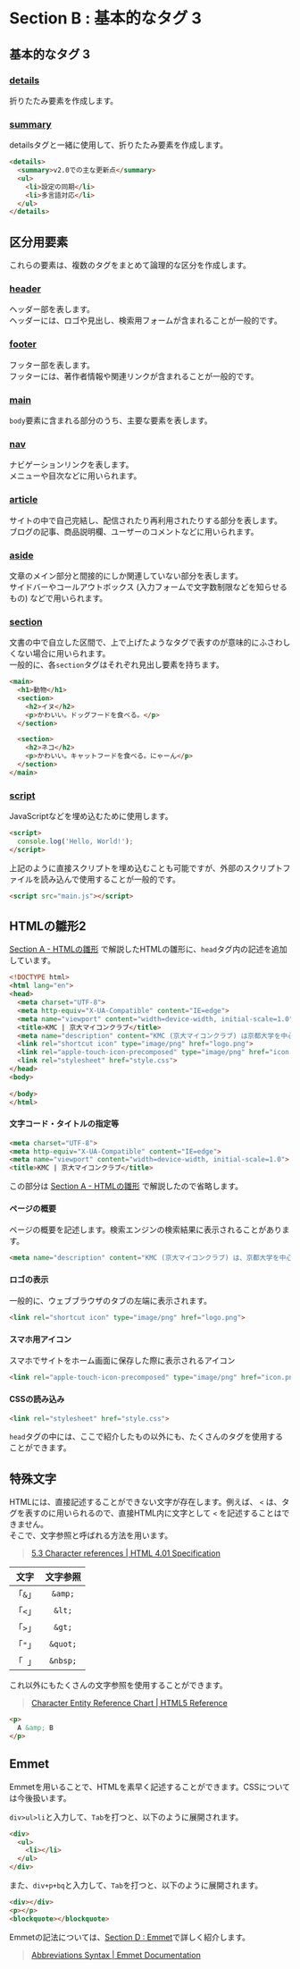 # Section B : 基本的なタグ 3

## 基本的なタグ 3

### [details](https://developer.mozilla.org/ja/docs/Web/HTML/Element/details)

折りたたみ要素を作成します。

### [summary](https://developer.mozilla.org/ja/docs/Web/HTML/Element/summary)

detailsタグと一緒に使用して、折りたたみ要素を作成します。

```html
<details>
  <summary>v2.0での主な更新点</summary>
  <ul>
    <li>設定の同期</li>
    <li>多言語対応</li>
  </ul>
</details>
```

## 区分用要素

これらの要素は、複数のタグをまとめて論理的な区分を作成します。

### [header](https://developer.mozilla.org/ja/docs/Web/HTML/Element/header)

ヘッダー部を表します。<br>
ヘッダーには、ロゴや見出し、検索用フォームが含まれることが一般的です。

### [footer](https://developer.mozilla.org/ja/docs/Web/HTML/Element/footer)

フッター部を表します。<br>
フッターには、著作者情報や関連リンクが含まれることが一般的です。

### [main](https://developer.mozilla.org/ja/docs/Web/HTML/Element/main)

`body`要素に含まれる部分のうち、主要な要素を表します。

### [nav](https://developer.mozilla.org/ja/docs/Web/HTML/Element/nav)

ナビゲーションリンクを表します。<br>
メニューや目次などに用いられます。

### [article](https://developer.mozilla.org/ja/docs/Web/HTML/Element/article)

サイトの中で自己完結し、配信されたり再利用されたりする部分を表します。<br>
ブログの記事、商品説明欄、ユーザーのコメントなどに用いられます。

### [aside](https://developer.mozilla.org/ja/docs/Web/HTML/Element/aside)

文章のメイン部分と間接的にしか関連していない部分を表します。<br>
サイドバーやコールアウトボックス (入力フォームで文字数制限などを知らせるもの) などで用いられます。

### [section](https://developer.mozilla.org/ja/docs/Web/HTML/Element/section)

文書の中で自立した区間で、上で上げたようなタグで表すのが意味的にふさわしくない場合に用いられます。<br>
一般的に、各`section`タグはそれぞれ見出し要素を持ちます。


```html
<main>
  <h1>動物</h1>
  <section>
    <h2>イヌ</h2>
    <p>かわいい。ドッグフードを食べる。</p>
  </section>

  <section>
    <h2>ネコ</h2>
    <p>かわいい。キャットフードを食べる。にゃーん</p>
  </section>
</main>
```

### [script](https://developer.mozilla.org/ja/docs/Web/HTML/Element/script)

JavaScriptなどを埋め込むために使用します。

```html
<script>
  console.log('Hello, World!');
</script>
```

上記のように直接スクリプトを埋め込むことも可能ですが、外部のスクリプトファイルを読み込んで使用することが一般的です。

```html
<script src="main.js"></script>
```

## HTMLの雛形2

[Section A - HTMLの雛形](https://github.com/kmc-jp/css-study-seminar/blob/main/documents/advanced/Section-A.md#html%E3%81%AE%E9%9B%9B%E5%BD%A2) で解説したHTMLの雛形に、`head`タグ内の記述を追加しています。

```html
<!DOCTYPE html>
<html lang="en">
<head>
  <meta charset="UTF-8">
  <meta http-equiv="X-UA-Compatible" content="IE=edge">
  <meta name="viewport" content="width=device-width, initial-scale=1.0">
  <title>KMC | 京大マイコンクラブ</title>
  <meta name="description" content="KMC (京大マイコンクラブ) は京都大学を中心に活動している京都大学全学公認のコンピュータサークルです。">
  <link rel="shortcut icon" type="image/png" href="logo.png">
  <link rel="apple-touch-icon-precomposed" type="image/png" href="icon.png">
  <link rel="stylesheet" href="style.css">
</head>
<body>
  
</body>
</html>
```

#### 文字コード・タイトルの指定等

```html
<meta charset="UTF-8">
<meta http-equiv="X-UA-Compatible" content="IE=edge">
<meta name="viewport" content="width=device-width, initial-scale=1.0">
<title>KMC | 京大マイコンクラブ</title>
```

この部分は [Section A - HTMLの雛形](https://github.com/kmc-jp/css-study-seminar/blob/main/documents/advanced/Section-A.md#html%E3%81%AE%E9%9B%9B%E5%BD%A2) で解説したので省略します。

#### ページの概要

ページの概要を記述します。検索エンジンの検索結果に表示されることがあります。

```html
<meta name="description" content="KMC (京大マイコンクラブ) は、京都大学を中心に活動している京都大学全学公認のコンピュータサークルです。">
```

#### ロゴの表示

一般的に、ウェブブラウザのタブの左端に表示されます。

```html
<link rel="shortcut icon" type="image/png" href="logo.png">
```

#### スマホ用アイコン

スマホでサイトをホーム画面に保存した際に表示されるアイコン

```html
<link rel="apple-touch-icon-precomposed" type="image/png" href="icon.png">
```

#### CSSの読み込み

```html
<link rel="stylesheet" href="style.css">
```


`head`タグの中には、ここで紹介したもの以外にも、たくさんのタグを使用することができます。

## 特殊文字

HTMLには、直接記述することができない文字が存在します。例えば、 `<` は、タグを表すのに用いられるので、直接HTML内に文字として `<` を記述することはできません。<br>
そこで、文字参照と呼ばれる方法を用います。

> [5.3 Character references | HTML 4.01 Specification](https://www.w3.org/TR/html4/charset.html#entities)

|  文字   | 文字参照  |
|:------:|:--------:|
| 「`&`」 | `&amp;`  |
| 「`<`」 | `&lt;`   |
| 「`>`」 | `&gt;`   |
| 「`"`」 | `&quot;` |
| 「` `」 | `&nbsp;` |

これ以外にもたくさんの文字参照を使用することができます。

> [Character Entity Reference Chart | HTML5 Reference](https://dev.w3.org/html5/html-author/charref)

```html
<p>
  A &amp; B
</p>
```

## Emmet

Emmetを用いることで、HTMLを素早く記述することができます。CSSについては今後扱います。<br>

`div>ul>li`と入力して、`Tab`を打つと、以下のように展開されます。

```html
<div>
  <ul>
    <li></li>
  </ul>
</div>
```

また、`div+p+bq`と入力して、`Tab`を打つと、以下のように展開されます。

```html
<div></div>
<p></p>
<blockquote></blockquote>
```

Emmetの記法については、[Section D : Emmet](https://github.com/kmc-jp/css-study-seminar/blob/main/documents/advanced/Section-D.md#section-d--emmet)で詳しく紹介します。

> [Abbreviations Syntax | Emmet Documentation](https://docs.emmet.io/abbreviations/syntax/#abbreviations-syntax)
